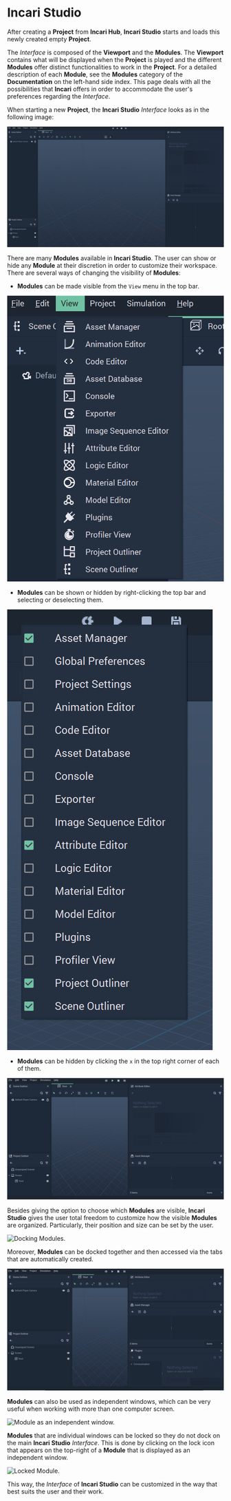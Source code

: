 # Incari Studio

After creating a **Project** from **Incari Hub**, **Incari Studio** starts and loads this newly created empty **Project**.

The *Interface* is composed of the **Viewport** and the **Modules**. The **Viewport** contains what will be displayed when the **Project** is played and the different **Modules** offer distinct functionalities to work in the **Project**. For a detailed description of each **Module**, see the **Modules** category of the **Documentation** on the left-hand side index. This page deals with all the possibilities that **Incari** offers in order to accommodate the user's preferences regarding the *Interface*.  

When starting a new **Project**, the **Incari Studio** *Interface* looks as in the following image:

![Incari Studio Project on start](../../.gitbook/assets/incaristudioimage1.png)

There are many **Modules** available in **Incari Studio**. The user can show or hide any **Module** at their discretion in order to customize their workspace. There are several ways of changing the visibility of **Modules**:

* **Modules** can be made visible from the `View` menu in the top bar.

![Drop-down Menu from View.](../../.gitbook/assets/incaristudioimage2.png)

* **Modules** can be shown or hidden by right-clicking the top bar and selecting or deselecting them.

![Drop-down Menu by right-clicking.](../../.gitbook/assets/incaristudioimage3.png)

* **Modules** can be hidden by clicking the `x` in the top right corner of each of them.

![Closing Modules.](../../.gitbook/assets/incaristudioimage4.gif)


Besides giving the option to choose which **Modules** are visible, **Incari Studio** gives the user total freedom to customize how the visible **Modules** are organized. Particularly, their position and size can be set by the user.

![Docking Modules.](../../.gitbook/assets/incaristudioimage5.gif)

Moreover, **Modules** can be docked together and then accessed via the tabs that are automatically created.

![Docking Modules together.](../../.gitbook/assets/incaristudioimage6.gif)

**Modules** can also be used as independent windows, which can be very useful when working with more than one computer screen.

![Module as an independent window.](../../.gitbook/assets/incaristudioimage75.gif)

**Modules** that are individual windows can be locked so they do not dock on the main **Incari Studio** *Interface*. This is done by clicking on the lock icon that appears on the top-right of a **Module** that is displayed as an independent window.

![Locked Module.](../../.gitbook/assets/incaristudioimage8.gif)

This way, the *Interface* of **Incari Studio** can be customized in the way that best suits the user and their work.
